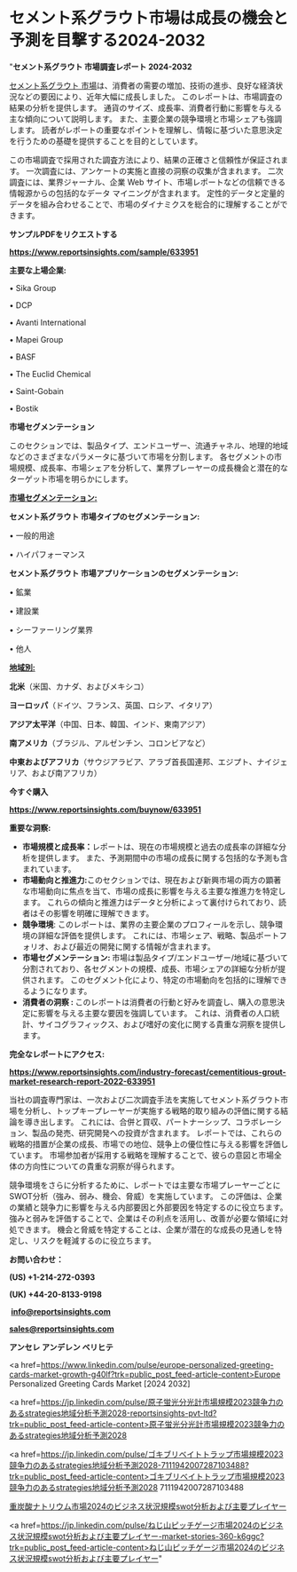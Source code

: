 # セメント系グラウト市場は成長の機会と予測を目撃する2024-2032

"<strong>セメント系グラウト 市場調査レポート 2024-2032</strong>

<a href=https://www.reportsinsights.com/sample/633951>セメント系グラウト 市場</a>は、消費者の需要の増加、技術の進歩、良好な経済状況などの要因により、近年大幅に成長しました。 このレポートは、市場調査の結果の分析を提供します。 通貨のサイズ、成長率、消費者行動に影響を与える主な傾向について説明します。 また、主要企業の競争環境と市場シェアも強調します。 読者がレポートの重要なポイントを理解し、情報に基づいた意思決定を行うための基礎を提供することを目的としています。

この市場調査で採用された調査方法により、結果の正確さと信頼性が保証されます。 一次調査には、アンケートの実施と直接の洞察の収集が含まれます。 二次調査には、業界ジャーナル、企業 Web サイト、市場レポートなどの信頼できる情報源からの包括的なデータ マイニングが含まれます。 定性的データと定量的データを組み合わせることで、市場のダイナミクスを総合的に理解することができます。

<strong><b>サンプルPDFをリクエストする</b></strong>

<a href=https://www.reportsinsights.com/sample/633951><strong><u>https://www.reportsinsights.com/sample/633951</u></strong></a>

<strong>主要な上場企業:</strong>

• Sika Group

• DCP

• Avanti International

• Mapei Group

• BASF

• The Euclid Chemical

• Saint-Gobain

• Bostik

<strong>市場セグメンテーション</strong>

このセクションでは、製品タイプ、エンドユーザー、流通チャネル、地理的地域などのさまざまなパラメータに基づいて市場を分割します。 各セグメントの市場規模、成長率、市場シェアを分析して、業界プレーヤーの成長機会と潜在的なターゲット市場を明らかにします。

<strong><u>市場セグメンテーション</u></strong><strong><u>:</u></strong>

<strong>セメント系グラウト 市場タイプのセグメンテーション:</strong>

• 一般的用途

• ハイパフォーマンス

<strong>セメント系グラウト 市場アプリケーションのセグメンテーション:</strong>

• 鉱業

• 建設業

• シーファーリング業界

• 他人

<strong><u>地域別</u></strong><strong><u>:</u></strong>

<strong>北米</strong>（米国、カナダ、およびメキシコ）

<strong>ヨーロッパ</strong>（ドイツ、フランス、英国、ロシア、イタリア）

<strong>アジア太平洋</strong>（中国、日本、韓国、インド、東南アジア）

<strong>南アメリカ</strong>（ブラジル、アルゼンチン、コロンビアなど）

<strong>中東およびアフリカ</strong>（サウジアラビア、アラブ首長国連邦、エジプト、ナイジェリア、および南アフリカ）

<strong>今すぐ購入</strong>

<a href=https://www.reportsinsights.com/buynow/633951><strong><u>https://www.reportsinsights.com/buynow/633951</u></strong></a>

<strong>重要な洞察:</strong>
<ul>
  <li><strong>市場規模と成長率：</strong>レポートは、現在の市場規模と過去の成長率の詳細な分析を提供します。 また、予測期間中の市場の成長に関する包括的な予測も含まれています。</li>
  <li><strong>市場動向と推進力:</strong>このセクションでは、現在および新興市場の両方の顕著な市場動向に焦点を当て、市場の成長に影響を与える主要な推進力を特定します。 これらの傾向と推進力はデータと分析によって裏付けられており、読者はその影響を明確に理解できます。</li>
  <li><strong>競争環境</strong>: このレポートは、業界の主要企業のプロフィールを示し、競争環境の詳細な評価を提供します。 これには、市場シェア、戦略、製品ポートフォリオ、および最近の開発に関する情報が含まれます。</li>
  <li><strong>市場セグメンテーション: </strong>市場は製品タイプ/エンドユーザー/地域に基づいて分割されており、各セグメントの規模、成長、市場シェアの詳細な分析が提供されます。 このセグメント化により、特定の市場動向を包括的に理解できるようになります。</li>
  <li><strong>消費者の洞察 : </strong>このレポートは消費者の行動と好みを調査し、購入の意思決定に影響を与える主要な要因を強調しています。 これは、消費者の人口統計、サイコグラフィックス、および嗜好の変化に関する貴重な洞察を提供します。</li>
</ul>
<strong>完全なレポートにアクセス:</strong>

<a href=https://www.reportsinsights.com/industry-forecast/cementitious-grout-market-research-report-2022-633951><strong><u><b>https://www.reportsinsights.com/industry-forecast/cementitious-grout-market-research-report-2022-633951</b></u></strong></a>

当社の調査専門家は、一次および二次調査手法を実施してセメント系グラウト市場を分析し、トップキープレーヤーが実施する戦略的取り組みの評価に関する結論を導き出します。 これには、合併と買収、パートナーシップ、コラボレーション、製品の発売、研究開発への投資が含まれます。 レポートでは、これらの戦略的措置が企業の成長、市場での地位、競争上の優位性に与える影響を評価しています。 市場参加者が採用する戦略を理解することで、彼らの意図と市場全体の方向性についての貴重な洞察が得られます。

競争環境をさらに分析するために、レポートでは主要な市場プレーヤーごとにSWOT分析（強み、弱み、機会、脅威）を実施しています。 この評価は、企業の業績と競争力に影響を与える内部要因と外部要因を特定するのに役立ちます。 強みと弱みを評価することで、企業はその利点を活用し、改善が必要な領域に対処できます。 機会と脅威を特定することは、企業が潜在的な成長の見通しを特定し、リスクを軽減するのに役立ちます。

<strong>お問い合わせ：</strong>

<strong>(US) +1-214-272-0393</strong>

<strong>(UK) +44-20-8133-9198</strong>

<strong> </strong><a href=info@reportsinsights.com><strong><u>info@reportsinsights.com</u></strong></a>

<a href=sales@reportsinsights.com><strong><u>sales@reportsinsights.com</u></strong></a>

<strong>アンセレ アンデレン ベリヒテ</strong>

<a href=https://www.linkedin.com/pulse/europe-personalized-greeting-cards-market-growth-g40lf?trk=public_post_feed-article-content>Europe Personalized Greeting Cards Market [2024 2032]</a>

<a href=https://jp.linkedin.com/pulse/原子蛍光分光計市場規模2023競争力のあるstrategies地域分析予測2028-reportsinsights-pvt-ltd?trk=public_post_feed-article-content>原子蛍光分光計市場規模2023競争力のあるstrategies地域分析予測2028</a>

<a href=https://jp.linkedin.com/pulse/ゴキブリベイトトラップ市場規模2023競争力のあるstrategies地域分析予測2028-7111942007287103488?trk=public_post_feed-article-content>ゴキブリベイトトラップ市場規模2023競争力のあるstrategies地域分析予測2028 7111942007287103488</a>

<a href=https://www.linkedin.com/pulse/重炭酸ナトリウム市場2024のビジネス状況規模swot分析および主要プレイヤー-healthscope-news-245-mxenf/>重炭酸ナトリウム市場2024のビジネス状況規模swot分析および主要プレイヤー</a>

<a href=https://jp.linkedin.com/pulse/ねじ山ピッチゲージ市場2024のビジネス状況規模swot分析および主要プレイヤー-market-stories-360-k6ggc?trk=public_post_feed-article-content>ねじ山ピッチゲージ市場2024のビジネス状況規模swot分析および主要プレイヤー</a>"
